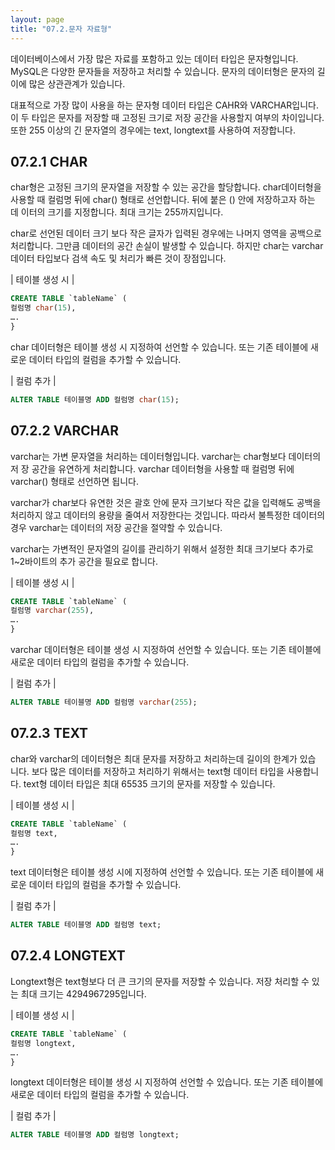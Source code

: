 ```yaml
---
layout: page
title: "07.2.문자 자료형"
---  
```

데이터베이스에서 가장 많은 자료를 포함하고 있는 데이터 타입은 문자형입니다. MySQL은 다양한 문자들을 저장하고 처리할 수 있습니다. 문자의 데이터형은 문자의 길 이에 많은 상관관계가 있습니다.  

대표적으로 가장 많이 사용을 하는 문자형 데이터 타입은 CAHR와 VARCHAR입니다. 이 두 타입은 문자를 저장할 때 고정된 크기로 저장 공간을 사용할지 여부의 차이입니다. 또한 255 이상의 긴 문자열의 경우에는 text, longtext를 사용하여 저장합니다.  

## 07.2.1 CHAR 
char형은 고정된 크기의 문자열을 저장할 수 있는 공간을 할당합니다. char데이터형을 사용할 때 컬럼명 뒤에 char() 형태로 선언합니다. 뒤에 붙은 () 안에 저장하고자 하는 데 이터의 크기를 지정합니다. 최대 크기는 255까지입니다.  

char로 선언된 데이터 크기 보다 작은 글자가 입력된 경우에는 나머지 영역을 공백으로 처리합니다. 그만큼 데이터의 공간 손실이 발생할 수 있습니다. 하지만 char는 varchar 데이터 타입보다 검색 속도 및 처리가 빠른 것이 장점입니다.  

| 테이블 생성 시 | 
```sql
CREATE TABLE `tableName` (
컬럼명 char(15),
….
}

```

char 데이터형은 테이블 생성 시 지정하여 선언할 수 있습니다. 또는 기존 테이블에 새로운 데이터 타입의 컬럼을 추가할 수 있습니다.  

| 컬럼 추가 | 
```sql
ALTER TABLE 테이블명 ADD 컬럼명 char(15); 
```

## 07.2.2 VARCHAR 
varchar는 가변 문자열을 처리하는 데이터형입니다. varchar는 char형보다 데이터의 저 장 공간을 유연하게 처리합니다. varchar 데이터형을 사용할 때 컬럼명 뒤에 varchar() 형태로 선언하면 됩니다.  

varchar가 char보다 유연한 것은 괄호 안에 문자 크기보다 작은 값을 입력해도 공백을 처리하지 않고 데이터의 용량을 줄여서 저장한다는 것입니다. 따라서 불특정한 데이터의 경우 varchar는 데이터의 저장 공간을 절약할 수 있습니다.  

varchar는 가변적인 문자열의 길이를 관리하기 위해서 설정한 최대 크기보다 추가로 1~2바이트의 추가 공간을 필요로 합니다.  

| 테이블 생성 시 | 
```sql
CREATE TABLE `tableName` (
컬럼명 varchar(255),
….
}
```

varchar 데이터형은 테이블 생성 시 지정하여 선언할 수 있습니다. 또는 기존 테이블에 새로운 데이터 타입의 컬럼을 추가할 수 있습니다.  

| 컬럼 추가 | 
```sql
ALTER TABLE 테이블명 ADD 컬럼명 varchar(255); 
```

## 07.2.3 TEXT 
char와 varchar의 데이터형은 최대 문자를 저장하고 처리하는데 길이의 한계가 있습 니다. 보다 많은 데이터를 저장하고 처리하기 위해서는 text형 데이터 타입을 사용합니다. text형 데이터 타입은 최대 65535 크기의 문자를 저장할 수 있습니다.  

| 테이블 생성 시 | 
```sql
CREATE TABLE `tableName` (
컬럼명 text,
….
}

```

text 데이터형은 테이블 생성 시에 지정하여 선언할 수 있습니다. 또는 기존 테이블에 새 로운 데이터 타입의 컬럼을 추가할 수 있습니다.  

| 컬럼 추가 | 
```sql
ALTER TABLE 테이블명 ADD 컬럼명 text; 
```

## 07.2.4 LONGTEXT 
Longtext형은 text형보다 더 큰 크기의 문자를 저장할 수 있습니다. 저장 처리할 수 있는 최대 크기는 4294967295입니다.  

| 테이블 생성 시 | 
```sql
CREATE TABLE `tableName` ( 
컬럼명 longtext, 
…. 
} 
```

longtext 데이터형은 테이블 생성 시 지정하여 선언할 수 있습니다. 또는 기존 테이블에 새로운 데이터 타입의 컬럼을 추가할 수 있습니다.  

| 컬럼 추가 | 
```sql
ALTER TABLE 테이블명 ADD 컬럼명 longtext; 
```
